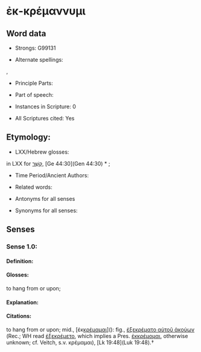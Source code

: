 # ἐκ-κρέμαννυμι

<!-- Status: S2=NeedsEdits -->
<!-- Lexica used for edits:   -->

## Word data

* Strongs: G99131

* Alternate spellings:

, 

* Principle Parts: 


* Part of speech: 


* Instances in Scripture: 0

* All Scriptures cited: Yes

## Etymology: 


* LXX/Hebrew glosses: 

in LXX for [קָשַׁר](//en-uhl/H7194), [Ge 44:30](Gen 44:30) * ; 

* Time Period/Ancient Authors: 


* Related words: 

* Antonyms for all senses

* Synonyms for all senses: 


## Senses 


### Sense  1.0: 

#### Definition: 

#### Glosses: 

to hang from or upon; 

#### Explanation: 


#### Citations: 

to hang from or upon; mid., [ἐκ[κρέμαμαι]()](): fig., [ἐξεκρέματο αὐτοῦ άκούων]() (Rec.; WH read [ἐξεκρέμετο](), which implies a Pres. [ἐκκρέμομαι](), otherwise unknown; cf. Veitch, s.v. κρέμαμαι), [Lk 19:48](Luk 19:48).†
